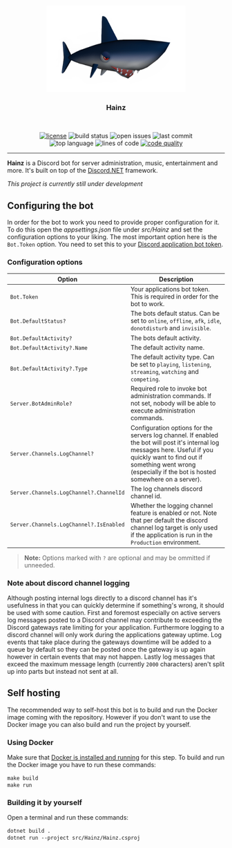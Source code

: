 <p align="center">
    <img src="./Hainz.png" alt"Hainz" height="200px">
</p>

<h3 align="center">Hainz</h3>
<br>

<p align="center">
    <a href="https://github.com/niklasstoffers/Hainz/blob/main/LICENSE"><img src="https://img.shields.io/github/license/niklasstoffers/Hainz?color=informational" alt="license"></a>
    <img src="https://img.shields.io/github/actions/workflow/status/niklasstoffers/Hainz/build.yml" alt="build status">
    <img src="https://img.shields.io/github/issues/niklasstoffers/Hainz" alt="open issues">
    <img src="https://img.shields.io/github/last-commit/niklasstoffers/Hainz" alt="last commit">
    <br>
    <img src="https://img.shields.io/github/languages/top/niklasstoffers/Hainz?color=blueviolet" alt="top language">
    <img src="https://www.aschey.tech/tokei/github/niklasstoffers/Hainz" alt="lines of code">
    <a href="https://www.codefactor.io/repository/github/niklasstoffers/hainz"><img src="https://www.codefactor.io/repository/github/niklasstoffers/hainz/badge" alt="code quality" /></a>
    <hr>
</p>

**Hainz** is a Discord bot for server administration, music, entertainment and more. It's built on top of the [Discord.NET](https://github.com/discord-net/Discord.Net) framework. 

*This project is currently still under development*

## Configuring the bot

In order for the bot to work you need to provide proper configuration for it. To do this open the *appsettings.json* file under *src/Hainz* and set the configuration options to your liking. The most important option here is the `Bot.Token` option. You need to set this to your [Discord application bot token](https://discord.com/developers/applications).

### Configuration options

| Option      | Description |
| ----------- | ----------- |
| `Bot.Token` | Your applications bot token. This is required in order for the bot to work.       |
| `Bot.DefaultStatus?`   | The bots default status. Can be set to `online`, `offline`, `afk`, `idle`, `donotdisturb` and `invisible`.        |
| `Bot.DefaultActivity?`   | The bots default activity.        |
| `Bot.DefaultActivity?.Name`   | The default activity name.        |
| `Bot.DefaultActivity?.Type`   | The default activity type. Can be set to `playing`, `listening`, `streaming`, `watching` and `competing`.        |
| `Server.BotAdminRole?`   | Required role to invoke bot administration commands. If not set, nobody will be able to execute administration commands.        |
| `Server.Channels.LogChannel?`   | Configuration options for the servers log channel. If enabled the bot will post it's internal log messages here. Useful if you quickly want to find out if something went wrong (especially if the bot is hosted somewhere on a server).        |
| `Server.Channels.LogChannel?.ChannelId`   | The log channels discord channel id.       |
| `Server.Channels.LogChannel?.IsEnabled`   | Whether the logging channel feature is enabled or not. Note that per default the discord channel log target is only used if the application is run in the `Production` environment.       |

> **Note:** Options marked with `?` are optional and may be ommitted if unneeded.

### Note about discord channel logging

Although posting internal logs directly to a discord channel has it's usefulness in that you can quickly determine if something's wrong, it should be used with some caution. First and foremost especially on active servers log messages posted to a Discord channel may contribute to exceeding the Discord gateways rate limiting for your application. Furthermore logging to a discord channel will only work during the applications gateway uptime. Log events that take place during the gateways downtime will be added to a queue by default so they can be posted once the gateway is up again however in certain events that may not happen. Lastly log messages that exceed the maximum message length (currently `2000` characters) aren't split up into parts but instead not sent at all.

## Self hosting

The recommended way to self-host this bot is to build and run the Docker image coming with the repository. However if you don't want to use the Docker image you can also build and run the project by yourself.

### Using Docker

Make sure that [Docker is installed and running](https://docs.docker.com/get-docker/) for this step.
To build and run the Docker image you have to run these commands:

```
make build
make run
```

### Building it by yourself

Open a terminal and run these commands:

```
dotnet build .
dotnet run --project src/Hainz/Hainz.csproj
```